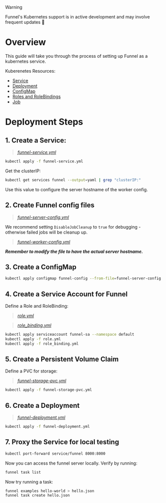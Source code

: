 > [!WARNING]
> Funnel's Kubernetes support is in active development and may involve frequent updates 🚧

# Overview

This guide will take you through the process of setting up Funnel as a kubernetes service.

Kuberenetes Resources:
- [Service](https://kubernetes.io/docs/concepts/services-networking/service/)
- [Deployment](https://kubernetes.io/docs/concepts/workloads/controllers/deployment/)
- [ConfigMap](https://kubernetes.io/docs/tasks/configure-pod-container/configure-pod-configmap/)
- [Roles and RoleBindings](https://kubernetes.io/docs/reference/access-authn-authz/rbac/#default-roles-and-role-bindings)
- [Job](https://kubernetes.io/docs/concepts/workloads/controllers/jobs-run-to-completion/)

# Deployment Steps

## 1. Create a Service:

> *[funnel-service.yml](./funnel-service.yml)*

```sh
kubectl apply -f funnel-service.yml
```

Get the clusterIP:

```sh
kubectl get services funnel --output=yaml | grep "clusterIP:"
```

Use this value to configure the server hostname of the worker config.

## 2. Create Funnel config files

> *[funnel-server-config.yml](./funnel-server-config.yml)*

We recommend setting `DisableJobCleanup` to `true` for debugging - otherwise failed jobs will be cleanup up.

> *[funnel-worker-config.yml](./funnel-worker-config.yml)*

***Remember to modify the file to have the actual server hostname.***

## 3. Create a ConfigMap

```sh
kubectl apply configmap funnel-config --from-file=funnel-server-config.yml --from-file=funnel-worker-config.yml
```

## 4. Create a Service Account for Funnel

Define a Role and RoleBinding:

> *[role.yml](./role.yml)*

> *[role_binding.yml](./role_binding.yml)*

```sh
kubectl apply serviceaccount funnel-sa --namespace default
kubectl apply -f role.yml
kubectl apply -f role_binding.yml
```

## 5. Create a Persistent Volume Claim

Define a PVC for storage:

> *[funnel-storage-pvc.yml](./funnel-storage-pvc.yml)*

```sh
kubectl apply -f funnel-storage-pvc.yml
```

## 6. Create a Deployment

> *[funnel-deployment.yml](./funnel-deployment.yml)*

```sh
kubectl apply -f funnel-deployment.yml
```

## 7. Proxy the Service for local testing

```sh
kubectl port-forward service/funnel 8000:8000
```

Now you can access the funnel server locally. Verify by running:

```sh
funnel task list
```

Now try running a task:

```sh
funnel examples hello-world > hello.json
funnel task create hello.json
```
